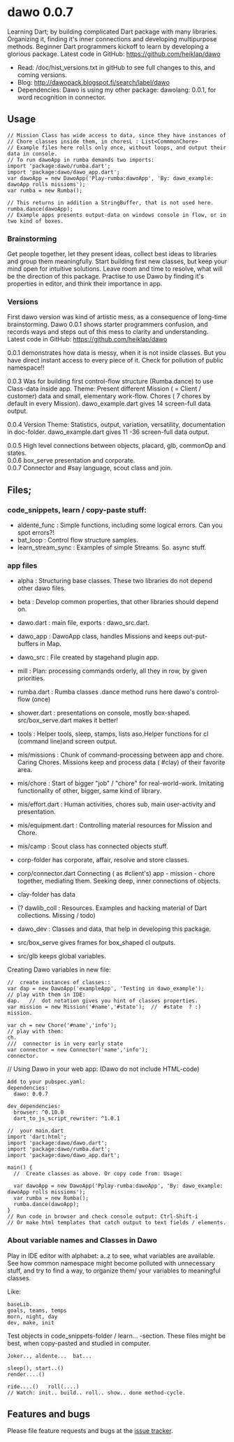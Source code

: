 # dawo 0.0.7

Learning Dart; by building complicated Dart package with many libraries. Organizing it, finding it's 
inner connections and developing multipurpose methods.
Beginner Dart programmers kickoff to learn by developing a glorious package. Latest code in GitHub: https://github.com/heiklap/dawo
- Read: /doc/hist_versions.txt in gitHub to see full changes to this, and coming versions.
- Blog: http://dawopack.blogspot.fi/search/label/dawo 
- Dependencies:  Dawo is using my other package: dawolang: 0.0.1, for word recognition in connector.
## Usage
    // Mission Class has wide access to data, since they have instances of
    // Chore classes inside them, in choresL : List<CommmonChore>   
    // Example files here rolls only once, without loops, and output their data in console.
    // To run dawoApp in rumba demands two imports:
    import 'package:dawo/rumba.dart';
    import 'package:dawo/dawo_app.dart';
    var dawoApp = new DawoApp('Play-rumba:dawoApp', 'By: dawo_example: dawoApp rolls missioms');
    var rumba = new Rumba();

    // This returns in addition a StringBuffer, that is not used here.
    rumba.dance(dawoApp);
    // Example apps presents output-data on windows console in flow, or in two kind of boxes. 

### Brainstorming

 Get people together, let they present ideas, collect best ideas to libraries and 
 group them meaningfully.
 Start building first new classes, but keep your mind open for intuitive solutions. 
 Leave room and time to resolve, what will be the direction of this package.
 Practise to use Dawo by finding it's properties in editor, and think their importance in app.
 
 ### Versions
 
 First dawo version was kind of artistic mess, as a consequence of long-time brainstorming.
 Dawo 0.0.1 shows starter programmers confusion, and records ways and steps out of this mess 
 to clarity and understanding. Latest code in GitHub: https://github.com/heiklap/dawo
 
 0.0.1  demonstrates how data is messy, when it is not inside classes. But you have direct 
 instant access to every piece of it. Check for pollution of public namespace!!
     
 0.0.3 Was for building first control-flow structure (Rumba.dance) to use Class-data inside app.
     Theme:  Present different Mission ( = Client / customer) data and small, elementary work-flow.
     Chores ( 7 chores by default in every Mission).  dawo_example.dart gives 14 screen-full data output.
     
 0.0.4 Version
     Theme:  Statistics, output, variation, versatility, documentation in doc-folder.
     dawo_example.dart gives 11 -36 screen-full data output.
     
 0.0.5 High level connections between objects, placard, glb, commonOp and states.    
 0.0.6 box_serve presentation and corporate.     
 0.0.7 Connector and #say language, scout class and join.

 

## Files;
### code_snippets, learn / copy-paste stuff:
- aldente_func :  Simple functions, including some logical errors. Can you spot errors?!
- bat_loop :  Control flow structure samples.
- learn_stream_sync : Examples of simple Streams. So. async stuff.

### app files
- alpha : Structuring base classes. These two libraries do not depend other dawo files.
- beta : Develop common properties, that other libraries should depend on.
- dawo.dart : main file, exports : dawo_src.dart.
- dawo_app : DawoApp class, handles Missions and keeps out-put-buffers in Map.
- dawo_src : File created by stagehand plugin app.
- mill : Plan: processing commands orderly, all they in row, by given priorities.
- rumba.dart : Rumba classes .dance method runs here dawo's control-flow (once)
- shower.dart : presentations on console, mostly box-shaped. src/box_serve.dart makes it better!
- tools : Helper tools, sleep, stamps, lists aso.Helper functions for cl (command line)and screen output.

- mis/missions : Chunk of command-processing between app and chore. Caring Chores.
  Missions keep and process data ( #clay) of their favorite area.
- mis/chore : Start of bigger "job" / "chore" for real-world-work. Imitating functionality
      of other, bigger, same kind of library.
- mis/effort.dart : Human activities, chores sub, main user-activity and presentation.
- mis/equipment.dart : Controlling material resources for Mission and Chore. 
- mis/camp : Scout class has connected objects stuff.     
      
- corp-folder has corporate, affair, resolve and store classes.      
- corp/connector.dart Connecting  ( as #client's) app - mission - chore together,  mediating them. 
  Seeking deep, inner connections of objects. 
  
- clay-folder has data  
- (? dawlib_coll : Resources. Examples and hacking material of Dart collections. Missing / todo)

- dawo_dev : Classes and data, that help in developing this package. 
- src/box_serve gives frames for box_shaped cl outputs.
- src/glb keeps global variables.    


    
Creating Dawo variables in new file:

    //  create instances of classes::
    var dap = new DawoApp('exampleApp', 'Testing in dawo_example');
    // play with them in IDE:
    dap.   //  dot notation gives you hint of classes properties.
    var mission = new Mission('#name','#state');  //  #state  ? :)
    mission.
 
    var ch = new Chore('#name','info');
    // play with them:
    ch.
    ///  connector is in very early state
    var connector = new Connector('name','info');
    connector.

// Using Dawo in your web app: (Dawo do not include HTML-code) 
    
    Add to your pubspec.yaml:
    dependencies:
      dawo: 0.0.7
      
    dev_dependencies:
      browser: ^0.10.0
      dart_to_js_script_rewriter: ^1.0.1
      
    //  your main.dart
    import 'dart:html';
    import 'package:dawo/dawo.dart';
    import 'package:dawo/rumba.dart';
    import 'package:dawo/dawo_app.dart';    
      
    main() {
      //  Create classes as above. Or copy code from: Usage:
      
      var dawoApp = new DawoApp('Pplay-rumba:dawoApp', 'By: dawo_example: dawoApp rolls missioms');
      var rumba = new Rumba();
      rumba.dance(dawoApp);
    }
    // Run code in browser and check console output: Ctrl-Shift-i 
    // Or make html templates that catch output to text fields / elements.

###  About variable names and Classes in Dawo
Play in IDE editor with alphabet: a..z to see, what variables are available.
See how common namespace might become polluted with unnecessary stuff, and try to find
a way, to organize them/ your variables to meaningful classes.

Like:

    baseLib. 
    goals, teams, temps
    morn, night, day 
    dev, make, init 

Test objects in code_snippets-folder / learn...  -section. 
These files might be best, when copy-pasted and studied in computer.

    Joker.., aldente...  bat...

    sleep(), start..()  
    render....()

    ride....()   roll(....) 
    // Watch: init.. build.. roll.. show.. done method-cycle.


## Features and bugs

Please file feature requests and bugs at the [issue tracker][tracker].

[tracker]: https://github.com/heiklap/dawo/issues
